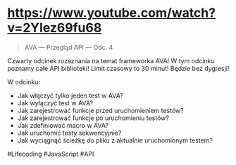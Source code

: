 # https://www.youtube.com/watch?v=2Ylez69fu68

> AVA — Przegląd API — Odc. 4

Czwarty odcinek rozeznania na temat frameworka AVA! W tym odcinku poznamy
całe API biblioteki! Limit czasowy to 30 minut! Będzie bez dygresji!

W odcinku:

- Jak włączyć tylko jeden test w AVA?
- Jak wyłączyć test w AVA?
- Jak zarejestrować funkcje przed uruchomieniem testów?
- Jak zarejestrować funkcje po uruchomieniu testów?
- Jak zdefiniować macro w AVA?
- Jak uruchomić testy sekwencyjnie?
- Jak wyciągnąć ścieżkę do pliku z aktualnie uruchomionym testem?

#Lifecoding #JavaScript #API
